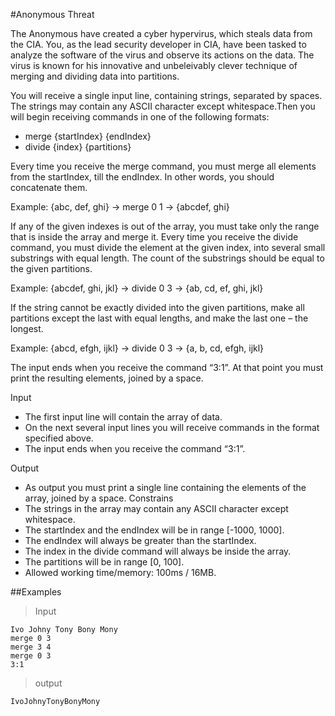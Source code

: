 #Anonymous Threat

The Anonymous have created a cyber hypervirus, which steals data from the CIA. You, as the lead security developer in CIA, have been tasked to analyze the software of the virus and observe its actions on the data. The virus is known for his innovative and unbeleivably clever technique of merging and dividing data into partitions.

You will receive a single input line, containing strings, separated by spaces. The strings may contain any ASCII character except whitespace.Then you will begin receiving commands in one of the following formats:
-	merge {startIndex} {endIndex}
-	divide {index} {partitions}

Every time you receive the merge command, you must merge all elements from the startIndex, till the endIndex. In other words, you should concatenate them.

Example: {abc, def, ghi} -> merge 0 1 -> {abcdef, ghi}

If any of the given indexes is out of the array, you must take only the range that is inside the array and merge it.
Every time you receive the divide command, you must divide the element at the given index, into several small substrings with equal length. The count of the substrings should be equal to the given partitions.

Example: {abcdef, ghi, jkl} -> divide 0 3 -> {ab, cd, ef, ghi, jkl}

If the string cannot be exactly divided into the given partitions, make all partitions except the last with equal lengths, and make the last one – the longest.

Example: {abcd, efgh, ijkl} -> divide 0 3 -> {a, b, cd, efgh, ijkl}

The input ends when you receive the command “3:1”. At that point you must print the resulting elements, joined by a space.

Input
-	The first input line will contain the array of data.
-	On the next several input lines you will receive commands in the format specified above.
-	The input ends when you receive the command “3:1”.

Output
-	As output you must print a single line containing the elements of the array, joined by a space.
Constrains
-	The strings in the array may contain any ASCII character except whitespace.
-	The startIndex and the endIndex will be in range [-1000, 1000].
-	The endIndex will always be greater than the startIndex.
-	The index in the divide command will always be inside the array.
-	The partitions will be in range [0, 100].
-	Allowed working time/memory: 100ms / 16MB.

##Examples

>Input

    Ivo Johny Tony Bony Mony
    merge 0 3
    merge 3 4
    merge 0 3
    3:1

>output

    IvoJohnyTonyBonyMony
